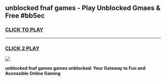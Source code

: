 
## unblocked fnaf games - Play Unblocked Gmaes & Free #bb5ec
<h3>
<a href="https://premium.freeplayer.one?title=unblocked_fnaf_games&ref=01M">CLICK TO PLAY</a></h3>
<hr>

<h3>
<a href="https://premium.freeplayer.one?title=unblocked_fnaf_games&ref=01M">CLICK 2 PLAY</a>
  
</h3>

<a href="https://premium.freeplayer.one?title=unblocked_fnaf_games&ref=01M"><img src="https://clearcache.store/games.png"></a>


**unblocked fnaf games games unblocked: Your Gateway to Fun and Accessible Online Gaming**
